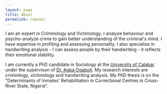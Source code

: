 ```yaml
---
layout: page
title: About
permalink: /about/
---
```


I am an expert in Criminology and Victimology. I analyze behaviour and psycho-analyze crime to gain better understanding of the criminal's mind. I have expertise in profiling and assessing personality. I also specialize in handwriting analysis - I can assess people by their handwriting - it reflects their emotional stability. 

I am currently a PhD candidate in Sociology at the [University of Calabar](https://www.unical.edu.ng/) under the supervison of [Dr. Agba Ogaboh](https://www.unical.edu.ng/staff/user/profile-agba-ogaboh). My research interests are criminilogy, victimology and handwriting analysis. My PhD thesis is on the "Determinants of Inmates' Rehabilitation in Correctional Centres in Cross-River State, Nigeria".
